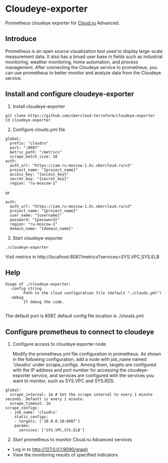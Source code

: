 # Cloudeye-exporter

Prometheus cloudeye exporter for [Cloud.ru](https://cloud.ru) Advanced.

## Introduce

Prometheus is an open source visualization tool used to display large-scale measurement data. It also has a broad user base in fields such as industrial monitoring, weather monitoring, home automation, and process management. After connecting the Cloudeye service to prometheus, you can use prometheus to better monitor and analyze data from the Cloudeye service.


## Install and configure cloudeye-exporter

1. Install cloudeye-exporter
```
git clone https://github.com/sbercloud-terraform/cloudeye-exporter
cd cloudeye-exporter
```
2. Configure clouds.yml file
```
global:
  prefix: "cloudru"
  port: ":8087"
  metric_path: "/metrics"
  scrape_batch_size: 10
auth:
  auth_url: "https://iam.ru-moscow-1.hc.sbercloud.ru/v3"
  project_name: "{project_name}"
  access_key: "{access_key}"
  secret_key: "{secret_key}"
  region: "ru-moscow-1"
```
or
```
auth:
  auth_url: "https://iam.ru-moscow-1.hc.sbercloud.ru/v3"
  project_name: "{project_name}"
  user_name: "{username}"
  password: "{password}"
  region: "ru-moscow-1"
  domain_name: "{domain_name}"

```

3. Start cloudeye-exporter
```
./cloudeye-exporter
```

Visit metrics in http://localhost:8087/metrics?services=SYS.VPC,SYS.ELB

## Help
```
Usage of ./cloudeye-exporter:
  -config string
        Path to the cloud configuration file (default "./clouds.yml")
  -debug
        If debug the code.
 
```
The default port is 8087, default config file location is ./clouds.yml.

## Configure prometheus to connect to cloudeye
1. Configure access to cloudeye exporter node

   Modify the prometheus.yml file configuration in prometheus. As shown in the following configuration, add a node with job_name named 'cloudru' under scrape_configs. Among them, targets are configured with the IP address and port number for accessing the cloudeye-exporter service, and services are configured with the services you want to monitor, such as SYS.VPC and SYS.RDS.
```
global:
  scrape_interval: 1m # Set the scrape interval to every 1 minute seconds. Default is every 1 minute.
  scrape_timeout: 1m
scrape_configs:
  - job_name: 'cloudru'
    static_configs:
    - targets: ['10.0.0.10:8087']
    params:
      services: ['SYS.VPC,SYS.ELB']
```
2. Start prometheus to monitor Cloud.ru Advanced services

* Log in to http://127.0.0.1:9090/graph
* View the monitoring results of specified indicators
